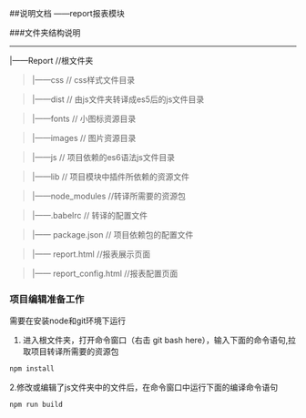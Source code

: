 ##说明文档 ——report报表模块

###文件夹结构说明

-------------------------------------------
|——Report          //根文件夹

> |——css         // css样式文件目录

> |——dist        // 由js文件夹转译成es5后的js文件目录

> |——fonts       // 小图标资源目录

> |——images      // 图片资源目录

> |——js          // 项目依赖的es6语法js文件目录

> |——lib         // 项目模块中插件所依赖的资源文件

> |——node_modules  //转译所需要的资源包  

> |——.babelrc     // 转译的配置文件

> |—— package.json  // 项目依赖包的配置文件

> |—— report.html  //报表展示页面

> |—— report_config.html //报表配置页面

### 项目编辑准备工作
 需要在安装node和git环境下运行
1. 进入根文件夹，打开命令窗口（右击 git bash here），输入下面的命令语句,拉取项目转译所需要的资源包
```bash
npm install
```
2.修改或编辑了js文件夹中的文件后，在命令窗口中运行下面的编译命令语句
```bash
npm run build 
```